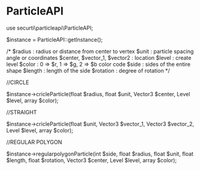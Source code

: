 # ParticleAPI


use securti\particleapi\ParticleAPI;


$instance = ParticleAPI::getInstance();


/*
 $radius : radius or distance from center to vertex
 $unit : particle spacing angle or coordinates
 $center, $vector_1, $vector2 : location
 $level : create level
 $color : 0 => $r, 1 => $g, 2 => $b color code
 $side : sides of the entire shape
 $length : length of the side
 $rotation : degree of rotation
*/


//CIRCLE

$instance->cricleParticle(float $radius, float $unit, Vector3 $center, Level $level, array $color);


//STRAIGHT

$instance->cricleParticle(float $unit, Vector3 $vector_1, Vector3 $vector_2, Level $level, array $color);


//REGULAR POLYGON

$instance->regularpolygonParticle(int $side, float $radius, float $unit, float $length, float $rotation, Vector3 $center, Level $level, array $color);
